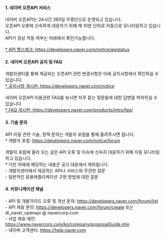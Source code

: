 <html lang="ko">
<head>
    <title>NAVER Developers - 운영 정책</title>
</head>
<body>
<div class="con">
    <div class="h_page_area">
        <div class="side_menu"></div>
    </div>
    <h4 class="h_subsub">1. 네이버 오픈API 서비스</h4>
    <div class="p_desc">
        네이버 오픈API는 24시간 365일 무중단으로 운영되고 있습니다.
        <br>오픈API 오류에 신속하게 대응하기 위해 매 10분 단위로 자동으로 모니터링하고 있습니다.
        <br>API가 정상 작동 여부는 아래에서 확인가능합니다.
        <br><br><a href="https://developers.naver.com/notice/apistatus">* API 헬스체크: https://developers.naver.com/notice/apistatus</a>
    </div>
        <h4 class="h_subsub">2. 네이버 오픈API 공지 및 FAQ </h4>
    <div class="p_desc">
        개발자센터를 통해 제공되는 오픈API 관련 변경사항은 아래 공지사항에서 확인하실 수 있습니다.
        <br><a href="https://developers.naver.com/notice">* 공지사항 게시판: https://developers.naver.com/notice</a>
        <br><br>네이버 오픈API 이용관련 FAQ를 보시면 자주 묻는 질문들에 대한 답변을 파악하실 수 있습니다
        <br><a href="https://developers.naver.com/products/intro/faq/">* FAQ 게시판: https://developers.naver.com/products/intro/faq/</a>
    </div>
    <h4 class="h_subsub">3. 기술 문의</h4>
    <div class="p_desc">
        API 이용 관련 기술, 정책 문의는 개발자 포럼을 통해 올려주시면 됩니다.
        <br>* 개발자 포럼: <a href="https://developers.naver.com/notice/forum"> https://developers.naver.com/notice/forum</a>
        <br><br>개발자 포럼에 올라 오는 글은 API 오류 및 이슈에 신속히 대응하기 위해 자동 모니터링하고 있습니다.
        <br>* 다만 아래에 해당하는 내용은 공식 대응에서 제외됩니다.
        <br>- 개발자센터에서 제공하는 API나 서비스와 무관한 질문
        <br>- 일반적인 응용애플리케이션 구현 방법에 대한 질문
    </div>
    <h4 class="h_subsub">4. 커뮤니케이션 채널</h4>
    <div class="p_desc">
        - API 및 개발가이드 오류 및 개선 문의: <a href="https://developers.naver.com/forum/list">https://developers.naver.com/forum/list</a>
        <br>- API 제휴 문의: <a href="https://developers.naver.com/forum/create">https://developers.naver.com/forum/create</a> 또는 dl_naver_openapi @ navercorp.com
        <br>- 사업 제휴 제안: <a href="https://www.navercorp.com/ko/company/proposalGuide.nhn">https://www.navercorp.com/ko/company/proposalGuide.nhn</a>
        <br>- 네이버 고객센터: <a href="https://help.naver.com">https://help.naver.com</a>
    </div>
</div>
</body>
</html>
